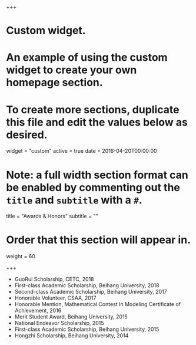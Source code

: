 +++
# Custom widget.
# An example of using the custom widget to create your own homepage section.
# To create more sections, duplicate this file and edit the values below as desired.
widget = "custom"
active = true
date = 2016-04-20T00:00:00

# Note: a full width section format can be enabled by commenting out the `title` and `subtitle` with a `#`.
title = "Awards & Honors"
subtitle = ""

# Order that this section will appear in.
weight = 60

+++

* GuoRui Scholarship, CETC, 2018
* First-class Academic Scholarship, Beihang University, 2018
* Second-class Academic Scholarship, Beihang University, 2017
* Honorable Volunteer, CSAA, 2017
* Honorable Mention, Mathematical Contest In Modeling Certificate of Achievement, 2016
* Merit Student Award, Beihang University, 2015
* National Endeavor Scholarship, 2015
* First-class Academic Scholarship, Beihang University, 2015
* Hongzhi Scholarship, Beihang University, 2014
